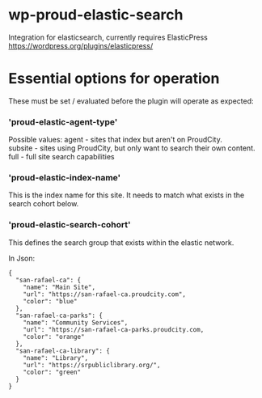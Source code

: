 # wp-proud-elastic-search

Integration for elasticsearch, currently requires ElasticPress https://wordpress.org/plugins/elasticpress/ 

# Essential options for operation

These must be set / evaluated before the plugin will operate as expected:

### 'proud-elastic-agent-type'

Possible values:
agent - sites that index but aren't on ProudCity.  
subsite - sites using ProudCity, but only want to search their own content.  
full - full site search capabilities

### 'proud-elastic-index-name'

This is the index name for this site.  It needs to match what exists in the search cohort below.

### 'proud-elastic-search-cohort'

This defines the search group that exists within the elastic network.

In Json:
```
{
  "san-rafael-ca": {
    "name": "Main Site",
    "url": "https://san-rafael-ca.proudcity.com",
    "color": "blue"
  },
  "san-rafael-ca-parks": {
    "name": "Community Services",
    "url": "https://san-rafael-ca-parks.proudcity.com,
    "color": "orange"
  },
  "san-rafael-ca-library": {
    "name": "Library",
    "url": "https://srpubliclibrary.org/",
    "color": "green"
  }
}
```
